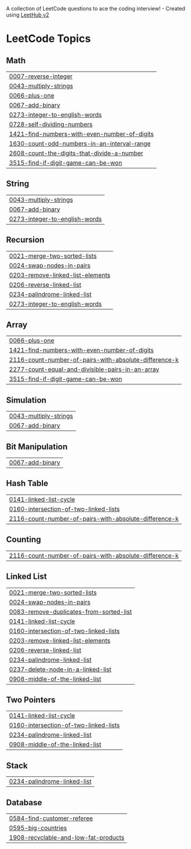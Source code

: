 A collection of LeetCode questions to ace the coding interview! - Created using [LeetHub v2](https://github.com/arunbhardwaj/LeetHub-2.0)
<!---LeetCode Topics Start-->
# LeetCode Topics
## Math
|  |
| ------- |
| [0007-reverse-integer](https://github.com/harinietturouthu/leetcodeharini/tree/master/0007-reverse-integer) |
| [0043-multiply-strings](https://github.com/harinietturouthu/leetcodeharini/tree/master/0043-multiply-strings) |
| [0066-plus-one](https://github.com/harinietturouthu/leetcodeharini/tree/master/0066-plus-one) |
| [0067-add-binary](https://github.com/harinietturouthu/leetcodeharini/tree/master/0067-add-binary) |
| [0273-integer-to-english-words](https://github.com/harinietturouthu/leetcodeharini/tree/master/0273-integer-to-english-words) |
| [0728-self-dividing-numbers](https://github.com/harinietturouthu/leetcodeharini/tree/master/0728-self-dividing-numbers) |
| [1421-find-numbers-with-even-number-of-digits](https://github.com/harinietturouthu/leetcodeharini/tree/master/1421-find-numbers-with-even-number-of-digits) |
| [1630-count-odd-numbers-in-an-interval-range](https://github.com/harinietturouthu/leetcodeharini/tree/master/1630-count-odd-numbers-in-an-interval-range) |
| [2608-count-the-digits-that-divide-a-number](https://github.com/harinietturouthu/leetcodeharini/tree/master/2608-count-the-digits-that-divide-a-number) |
| [3515-find-if-digit-game-can-be-won](https://github.com/harinietturouthu/leetcodeharini/tree/master/3515-find-if-digit-game-can-be-won) |
## String
|  |
| ------- |
| [0043-multiply-strings](https://github.com/harinietturouthu/leetcodeharini/tree/master/0043-multiply-strings) |
| [0067-add-binary](https://github.com/harinietturouthu/leetcodeharini/tree/master/0067-add-binary) |
| [0273-integer-to-english-words](https://github.com/harinietturouthu/leetcodeharini/tree/master/0273-integer-to-english-words) |
## Recursion
|  |
| ------- |
| [0021-merge-two-sorted-lists](https://github.com/harinietturouthu/leetcodeharini/tree/master/0021-merge-two-sorted-lists) |
| [0024-swap-nodes-in-pairs](https://github.com/harinietturouthu/leetcodeharini/tree/master/0024-swap-nodes-in-pairs) |
| [0203-remove-linked-list-elements](https://github.com/harinietturouthu/leetcodeharini/tree/master/0203-remove-linked-list-elements) |
| [0206-reverse-linked-list](https://github.com/harinietturouthu/leetcodeharini/tree/master/0206-reverse-linked-list) |
| [0234-palindrome-linked-list](https://github.com/harinietturouthu/leetcodeharini/tree/master/0234-palindrome-linked-list) |
| [0273-integer-to-english-words](https://github.com/harinietturouthu/leetcodeharini/tree/master/0273-integer-to-english-words) |
## Array
|  |
| ------- |
| [0066-plus-one](https://github.com/harinietturouthu/leetcodeharini/tree/master/0066-plus-one) |
| [1421-find-numbers-with-even-number-of-digits](https://github.com/harinietturouthu/leetcodeharini/tree/master/1421-find-numbers-with-even-number-of-digits) |
| [2116-count-number-of-pairs-with-absolute-difference-k](https://github.com/harinietturouthu/leetcodeharini/tree/master/2116-count-number-of-pairs-with-absolute-difference-k) |
| [2277-count-equal-and-divisible-pairs-in-an-array](https://github.com/harinietturouthu/leetcodeharini/tree/master/2277-count-equal-and-divisible-pairs-in-an-array) |
| [3515-find-if-digit-game-can-be-won](https://github.com/harinietturouthu/leetcodeharini/tree/master/3515-find-if-digit-game-can-be-won) |
## Simulation
|  |
| ------- |
| [0043-multiply-strings](https://github.com/harinietturouthu/leetcodeharini/tree/master/0043-multiply-strings) |
| [0067-add-binary](https://github.com/harinietturouthu/leetcodeharini/tree/master/0067-add-binary) |
## Bit Manipulation
|  |
| ------- |
| [0067-add-binary](https://github.com/harinietturouthu/leetcodeharini/tree/master/0067-add-binary) |
## Hash Table
|  |
| ------- |
| [0141-linked-list-cycle](https://github.com/harinietturouthu/leetcodeharini/tree/master/0141-linked-list-cycle) |
| [0160-intersection-of-two-linked-lists](https://github.com/harinietturouthu/leetcodeharini/tree/master/0160-intersection-of-two-linked-lists) |
| [2116-count-number-of-pairs-with-absolute-difference-k](https://github.com/harinietturouthu/leetcodeharini/tree/master/2116-count-number-of-pairs-with-absolute-difference-k) |
## Counting
|  |
| ------- |
| [2116-count-number-of-pairs-with-absolute-difference-k](https://github.com/harinietturouthu/leetcodeharini/tree/master/2116-count-number-of-pairs-with-absolute-difference-k) |
## Linked List
|  |
| ------- |
| [0021-merge-two-sorted-lists](https://github.com/harinietturouthu/leetcodeharini/tree/master/0021-merge-two-sorted-lists) |
| [0024-swap-nodes-in-pairs](https://github.com/harinietturouthu/leetcodeharini/tree/master/0024-swap-nodes-in-pairs) |
| [0083-remove-duplicates-from-sorted-list](https://github.com/harinietturouthu/leetcodeharini/tree/master/0083-remove-duplicates-from-sorted-list) |
| [0141-linked-list-cycle](https://github.com/harinietturouthu/leetcodeharini/tree/master/0141-linked-list-cycle) |
| [0160-intersection-of-two-linked-lists](https://github.com/harinietturouthu/leetcodeharini/tree/master/0160-intersection-of-two-linked-lists) |
| [0203-remove-linked-list-elements](https://github.com/harinietturouthu/leetcodeharini/tree/master/0203-remove-linked-list-elements) |
| [0206-reverse-linked-list](https://github.com/harinietturouthu/leetcodeharini/tree/master/0206-reverse-linked-list) |
| [0234-palindrome-linked-list](https://github.com/harinietturouthu/leetcodeharini/tree/master/0234-palindrome-linked-list) |
| [0237-delete-node-in-a-linked-list](https://github.com/harinietturouthu/leetcodeharini/tree/master/0237-delete-node-in-a-linked-list) |
| [0908-middle-of-the-linked-list](https://github.com/harinietturouthu/leetcodeharini/tree/master/0908-middle-of-the-linked-list) |
## Two Pointers
|  |
| ------- |
| [0141-linked-list-cycle](https://github.com/harinietturouthu/leetcodeharini/tree/master/0141-linked-list-cycle) |
| [0160-intersection-of-two-linked-lists](https://github.com/harinietturouthu/leetcodeharini/tree/master/0160-intersection-of-two-linked-lists) |
| [0234-palindrome-linked-list](https://github.com/harinietturouthu/leetcodeharini/tree/master/0234-palindrome-linked-list) |
| [0908-middle-of-the-linked-list](https://github.com/harinietturouthu/leetcodeharini/tree/master/0908-middle-of-the-linked-list) |
## Stack
|  |
| ------- |
| [0234-palindrome-linked-list](https://github.com/harinietturouthu/leetcodeharini/tree/master/0234-palindrome-linked-list) |
## Database
|  |
| ------- |
| [0584-find-customer-referee](https://github.com/harinietturouthu/leetcodeharini/tree/master/0584-find-customer-referee) |
| [0595-big-countries](https://github.com/harinietturouthu/leetcodeharini/tree/master/0595-big-countries) |
| [1908-recyclable-and-low-fat-products](https://github.com/harinietturouthu/leetcodeharini/tree/master/1908-recyclable-and-low-fat-products) |
<!---LeetCode Topics End-->